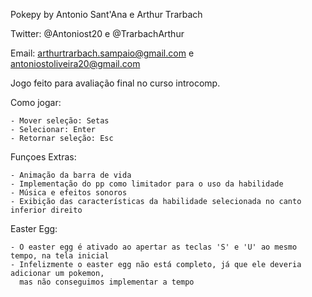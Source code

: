 Pokepy by Antonio Sant'Ana e Arthur Trarbach

Twitter: @Antoniost20 e @TrarbachArthur

Email: arthurtrarbach.sampaio@gmail.com e antoniostoliveira20@gmail.com

Jogo feito para avaliação final no curso introcomp.


Como jogar:

	- Mover seleção: Setas
	- Selecionar: Enter
	- Retornar seleção: Esc

Funçoes Extras: 
	
	- Animação da barra de vida
	- Implementação do pp como limitador para o uso da habilidade
	- Música e efeitos sonoros
	- Exibição das características da habilidade selecionada no canto inferior direito
	

Easter Egg:

	- O easter egg é ativado ao apertar as teclas 'S' e 'U' ao mesmo tempo, na tela inicial
	- Infelizmente o easter egg não está completo, já que ele deveria adicionar um pokemon, 
	  mas não conseguimos implementar a tempo
